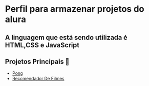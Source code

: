 # Perfil para armazenar projetos do alura
## A linguagem que está sendo utilizada é HTML,CSS e JavaScript

## Projetos Principais 🚀
- [Pong](https://github.com/RyanDias24/js-pong)
- [Recomendador De Filmes](https://github.com/RyanDias24/js-recomendador_filmes)

